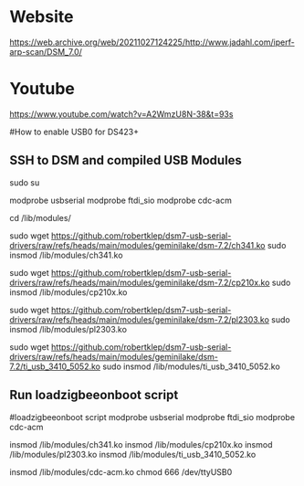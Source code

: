 # Website
https://web.archive.org/web/20211027124225/http://www.jadahl.com/iperf-arp-scan/DSM_7.0/

# Youtube
https://www.youtube.com/watch?v=A2WmzU8N-38&t=93s

#How to enable USB0 for DS423+
## SSH to DSM and compiled USB Modules

sudo su

modprobe usbserial
modprobe ftdi_sio
modprobe cdc-acm

cd /lib/modules/

sudo wget https://github.com/robertklep/dsm7-usb-serial-drivers/raw/refs/heads/main/modules/geminilake/dsm-7.2/ch341.ko
sudo insmod /lib/modules/ch341.ko

sudo wget https://github.com/robertklep/dsm7-usb-serial-drivers/raw/refs/heads/main/modules/geminilake/dsm-7.2/cp210x.ko
sudo insmod /lib/modules/cp210x.ko

sudo wget https://github.com/robertklep/dsm7-usb-serial-drivers/raw/refs/heads/main/modules/geminilake/dsm-7.2/pl2303.ko
sudo insmod /lib/modules/pl2303.ko

sudo wget https://github.com/robertklep/dsm7-usb-serial-drivers/raw/refs/heads/main/modules/geminilake/dsm-7.2/ti_usb_3410_5052.ko
sudo insmod /lib/modules/ti_usb_3410_5052.ko


## Run loadzigbeeonboot script 

#loadzigbeeonboot script
modprobe usbserial
modprobe ftdi_sio
modprobe cdc-acm

insmod /lib/modules/ch341.ko
insmod /lib/modules/cp210x.ko
insmod /lib/modules/pl2303.ko
insmod /lib/modules/ti_usb_3410_5052.ko

insmod /lib/modules/cdc-acm.ko
chmod 666 /dev/ttyUSB0
